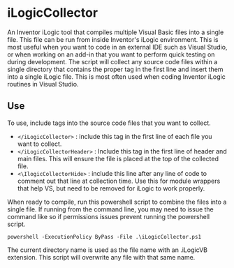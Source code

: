 # iLogicCollector

An Inventor iLogic tool that compiles multiple Visual Basic files into a single file.
This file can be run from inside Inventor's iLogic environment.  This is most useful
when you want to code in an external IDE such as Visual Studio, or when working on an
add-in that you want to perform quick testing on during development. The script will
collect any source code files within a single directory that contains the proper tag
in the first line and insert them into a single iLogic file.  This is most often used
when coding Inventor iLogic routines in Visual Studio.

## Use

To use, include tags into the source code files that you want to collect.

* ``</iLogicCollector>`` : include this tag in the first line of each file you want to collect.
* ``</iLogicCollectorHeader>`` : Include this tag in the first line of header and main files.  This will ensure the file is placed at the top of the collected file.
* ``<\IlogicCollectorHide>`` : include this line after any line of code to comment out that line at collection time.  Use this for module wrappers that help VS, but need to be removed for iLogic to work properly.

When ready to compile, run this powershell script to combine the files into a single file.
If running from the command line, you may need to issue the command like so if permissions
issues prevent running the powershell script.

``powershell -ExecutionPolicy ByPass -File .\iLogicCollector.ps1``

The current directory name is used as the file name with an .iLogicVB extension.  This script will overwrite any file with that same name.
